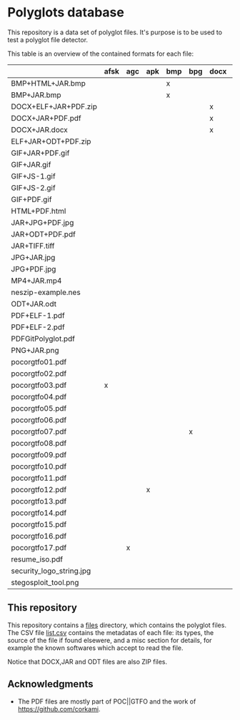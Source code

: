 # Polyglots database

This repository is a data set of polyglot files.
It's purpose is to be used to test a polyglot file detector.

This table is an overview of the contained formats for each file:

|                        |afsk|agc|apk|bmp|bpg|docx|elf|gif|gitbundle|har|html|ild|iso|jar|jpg|js|lsmv|mbr|mp4|nes|odf|odt|pdf|png|ps|rb|sh|tar|tc|wv|zip|
|------------------------|----|---|---|---|---|----|---|---|---------|---|----|---|---|---|---|--|----|---|---|---|---|---|---|---|--|--|--|---|--|--|---|
|BMP+HTML+JAR.bmp        |    |   |   |x  |   |    |   |   |         |   |x   |   |   |x  |   |  |    |   |   |   |   |   |   |   |  |  |  |   |  |  |x  |
|BMP+JAR.bmp             |    |   |   |x  |   |    |   |   |         |   |    |   |   |x  |   |  |    |   |   |   |   |   |   |   |  |  |  |   |  |  |x  |
|DOCX+ELF+JAR+PDF.zip    |    |   |   |   |   |x   |x  |   |         |   |    |   |   |x  |   |  |    |   |   |   |   |   |x  |   |  |  |  |   |  |  |x  |
|DOCX+JAR+PDF.pdf        |    |   |   |   |   |x   |   |   |         |   |    |   |   |x  |   |  |    |   |   |   |   |   |x  |   |  |  |  |   |  |  |x  |
|DOCX+JAR.docx           |    |   |   |   |   |x   |   |   |         |   |    |   |   |x  |   |  |    |   |   |   |   |   |   |   |  |  |  |   |  |  |x  |
|ELF+JAR+ODT+PDF.zip     |    |   |   |   |   |    |x  |   |         |x  |    |   |   |   |   |  |    |   |   |   |   |x  |x  |   |  |  |  |   |  |  |x  |
|GIF+JAR+PDF.gif         |    |   |   |   |   |    |   |x  |         |   |    |   |   |x  |   |  |    |   |   |   |   |   |x  |   |  |  |  |   |  |  |x  |
|GIF+JAR.gif             |    |   |   |   |   |    |   |x  |         |   |    |   |   |x  |   |  |    |   |   |   |   |   |   |   |  |  |  |   |  |  |x  |
|GIF+JS-1.gif            |    |   |   |   |   |    |   |x  |         |   |    |   |   |   |   |x |    |   |   |   |   |   |   |   |  |  |  |   |  |  |   |
|GIF+JS-2.gif            |    |   |   |   |   |    |   |x  |         |   |    |   |   |   |   |x |    |   |   |   |   |   |   |   |  |  |  |   |  |  |   |
|GIF+PDF.gif             |    |   |   |   |   |    |   |x  |         |   |    |   |   |   |   |  |    |   |   |   |   |   |x  |   |  |  |  |   |  |  |   |
|HTML+PDF.html           |    |   |   |   |   |    |   |   |         |   |x   |   |   |   |   |  |    |   |   |   |   |   |x  |   |  |  |  |   |  |  |   |
|JAR+JPG+PDF.jpg         |    |   |   |   |   |    |   |   |         |   |    |   |   |x  |x  |  |    |   |   |   |   |   |x  |   |  |  |  |   |  |  |x  |
|JAR+ODT+PDF.pdf         |    |   |   |   |   |    |   |   |         |   |    |   |   |x  |   |  |    |   |   |   |x  |   |x  |   |  |  |  |   |  |  |x  |
|JAR+TIFF.tiff           |    |   |   |   |   |    |   |   |         |   |    |   |   |   |   |  |    |   |   |   |   |   |   |   |  |  |  |   |  |  |   |
|JPG+JAR.jpg             |    |   |   |   |   |    |   |   |         |   |    |   |   |x  |x  |  |    |   |   |   |   |   |   |   |  |  |  |   |  |  |x  |
|JPG+PDF.jpg             |    |   |   |   |   |    |   |   |         |   |    |   |   |   |x  |  |    |   |   |   |   |   |x  |   |  |  |  |   |  |  |   |
|MP4+JAR.mp4             |    |   |   |   |   |    |   |   |         |   |    |   |   |x  |   |  |    |   |x  |   |   |   |   |   |  |  |  |   |  |  |x  |
|neszip-example.nes      |    |   |   |   |   |    |   |   |         |   |    |   |   |   |   |  |    |   |   |x  |   |   |   |   |  |  |  |   |  |  |x  |
|ODT+JAR.odt             |    |   |   |   |   |    |   |   |         |   |    |   |   |x  |   |  |    |   |   |   |   |x  |   |   |  |  |  |   |  |  |x  |
|PDF+ELF-1.pdf           |    |   |   |   |   |    |x  |   |         |   |    |   |   |   |   |  |    |   |   |   |   |   |x  |   |  |  |  |   |  |  |   |
|PDF+ELF-2.pdf           |    |   |   |   |   |    |x  |   |         |   |    |   |   |   |   |  |    |   |   |   |   |   |x  |   |  |  |  |   |  |  |   |
|PDFGitPolyglot.pdf      |    |   |   |   |   |    |   |   |x        |   |    |   |   |   |   |  |    |   |   |   |   |   |x  |   |  |  |  |   |  |  |   |
|PNG+JAR.png             |    |   |   |   |   |    |   |   |         |   |    |   |   |x  |   |  |    |   |   |   |   |   |   |x  |  |  |  |   |  |  |x  |
|pocorgtfo01.pdf         |    |   |   |   |   |    |   |   |         |   |    |   |   |   |   |  |    |   |   |   |   |   |x  |   |  |  |  |   |  |  |x  |
|pocorgtfo02.pdf         |    |   |   |   |   |    |   |   |         |   |    |   |   |   |   |  |    |x  |   |   |   |   |x  |   |  |  |  |   |  |  |x  |
|pocorgtfo03.pdf         |x   |   |   |   |   |    |   |   |         |   |    |   |   |   |x  |  |    |   |   |   |   |   |x  |   |  |  |  |   |  |  |x  |
|pocorgtfo04.pdf         |    |   |   |   |   |    |   |   |         |   |    |   |   |   |   |  |    |   |   |   |   |   |x  |   |  |  |  |   |x |  |x  |
|pocorgtfo05.pdf         |    |   |   |   |   |    |   |   |         |   |    |   |x  |   |   |  |    |   |   |   |   |   |x  |   |  |  |  |   |  |  |x  |
|pocorgtfo06.pdf         |    |   |   |   |   |    |   |   |         |   |    |   |   |   |   |  |    |   |   |   |   |   |x  |   |  |  |  |x  |  |  |x  |
|pocorgtfo07.pdf         |    |   |   |   |x  |    |   |   |         |   |x   |   |   |   |   |  |    |   |   |   |   |   |x  |   |  |  |  |   |  |  |x  |
|pocorgtfo08.pdf         |    |   |   |   |   |    |   |   |         |   |    |   |   |   |   |  |    |   |   |   |   |   |x  |   |  |  |x |   |  |  |x  |
|pocorgtfo09.pdf         |    |   |   |   |   |    |   |   |         |   |    |   |   |   |   |  |    |   |   |   |   |   |x  |   |  |  |  |   |  |x |x  |
|pocorgtfo10.pdf         |    |   |   |   |   |    |   |   |         |   |    |   |   |   |   |  |x   |   |   |   |   |   |x  |   |  |  |  |   |  |  |x  |
|pocorgtfo11.pdf         |    |   |   |   |   |    |   |   |         |   |x   |   |   |   |   |  |    |   |   |   |   |   |x  |   |  |x |  |   |  |  |x  |
|pocorgtfo12.pdf         |    |   |x  |   |   |    |   |   |         |   |    |   |   |   |   |  |    |   |   |   |   |   |x  |   |  |  |  |   |  |  |x  |
|pocorgtfo13.pdf         |    |   |   |   |   |    |   |   |         |   |    |   |   |   |   |  |    |   |   |   |   |   |x  |   |x |  |  |   |  |  |x  |
|pocorgtfo14.pdf         |    |   |   |   |   |    |   |   |         |   |    |   |   |   |   |  |    |   |   |x  |   |   |x  |   |  |  |  |   |  |  |x  |
|pocorgtfo15.pdf         |    |   |   |   |   |    |   |   |         |   |    |x  |   |   |   |  |    |   |   |   |   |   |x  |   |  |  |  |   |  |  |x  |
|pocorgtfo16.pdf         |    |   |   |   |   |    |   |   |         |   |    |   |   |   |   |  |    |   |   |   |   |   |x  |   |  |  |x |   |  |  |x  |
|pocorgtfo17.pdf         |    |x  |   |   |   |    |   |   |         |   |    |   |   |   |   |  |    |   |   |   |   |   |x  |   |  |  |  |   |  |  |x  |
|resume_iso.pdf          |    |   |   |   |   |    |   |   |         |   |    |   |   |   |   |  |    |x  |   |   |   |   |x  |   |  |  |  |   |  |  |   |
|security_logo_string.jpg|    |   |   |   |   |    |   |   |         |   |    |   |   |   |   |x |    |   |   |   |   |   |   |x  |  |  |  |   |  |  |   |
|stegosploit_tool.png    |    |   |   |   |   |    |   |   |         |   |x   |   |   |   |   |  |    |   |   |   |   |   |   |x  |  |  |  |   |  |  |   |

## This repository

This repository contains a [files](files) directory, which contains the polyglot files.
The CSV file [list.csv](list.csv) contains the metadatas of each file: its types, the source of the file if found elsewere, and a misc section for details, for example the known softwares which accept to read the file.

Notice that DOCX,JAR and ODT files are also ZIP files.

## Acknowledgments

- The PDF files are mostly part of POC||GTFO and the work of https://github.com/corkami.
